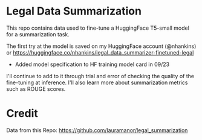 # Legal Data Summarization

This repo contains data used to fine-tune a HuggingFace T5-small model for a summarization task. 

The first try at the model is saved on my HuggingFace account (@nhankins) or https://huggingface.co/nhankins/legal_data_summarizer-finetuned-legal
* Added model specification to HF training model card in 09/23

I'll continue to add to it through trial and error of checking the quality of the fine-tuning at inference. I'll also learn more about summarization metrics such as ROUGE scores.

# Credit

Data from this Repo: https://github.com/lauramanor/legal_summarization
